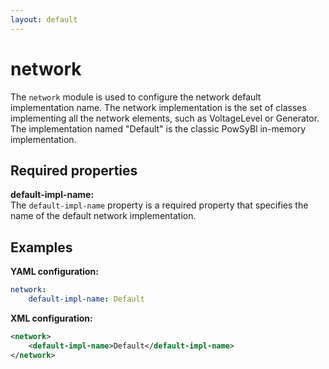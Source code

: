 ```yaml
---
layout: default
---
```


# network
The `network` module is used to configure the network default implementation name. The network implementation is the set of classes implementing all the network elements, such as VoltageLevel or Generator. The implementation named "Default" is the classic PowSyBl in-memory implementation.

## Required properties

**default-impl-name:**  
The `default-impl-name` property is a required property that specifies the name of the default network implementation.

## Examples

**YAML configuration:**
```yaml
network:
    default-impl-name: Default
```

**XML configuration:**
```xml
<network>
    <default-impl-name>Default</default-impl-name>
</network>
```

